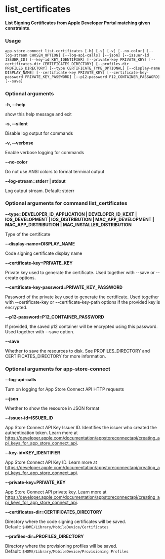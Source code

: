 
list_certificates
=================


**List Signing Certificates from Apple Developer Portal matching given constraints.**
### Usage


``app-store-connect list-certificates [-h] [-s] [-v] [--no-color] [--log-stream CHOSEN_OPTION] [--log-api-calls] [--json] [--issuer-id ISSUER_ID] [--key-id KEY_IDENTIFIER] [--private-key PRIVATE_KEY] [--certificates-dir CERTIFICATES_DIRECTORY] [--profiles-dir PROFILES_DIRECTORY] [--type CERTIFICATE_TYPE_OPTIONAL] [--display-name DISPLAY_NAME] [--certificate-key PRIVATE_KEY] [--certificate-key-password PRIVATE_KEY_PASSWORD] [--p12-password P12_CONTAINER_PASSWORD] [--save] ``
### Optional arguments


**-h, --help**

show this help message and exit

**-s, --silent**

Disable log output for commands

**-v, --verbose**

Enable verbose logging for commands

**--no-color**

Do not use ANSI colors to format terminal output

**--log-stream=stderr | stdout**

Log output stream. Default: stderr
### Optional arguments for command list_certificates


**--type=DEVELOPER_ID_APPLICATION | DEVELOPER_ID_KEXT | IOS_DEVELOPMENT | IOS_DISTRIBUTION | MAC_APP_DEVELOPMENT | MAC_APP_DISTRIBUTION | MAC_INSTALLER_DISTRIBUTION**

Type of the certificate

**--display-name=DISPLAY_NAME**

Code signing certificate display name

**--certificate-key=PRIVATE_KEY**

Private key used to generate the certificate. Used together with --save or --create options.

**--certificate-key-password=PRIVATE_KEY_PASSWORD**

Password of the private key used to generate the certificate. Used together with --certificate-key or --certificate-key-path options if the provided key is encrypted.

**--p12-password=P12_CONTAINER_PASSWORD**

If provided, the saved p12 container will be encrypted using this password. Used together with --save option.

**--save**

Whether to save the resources to disk. See PROFILES_DIRECTORY and CERTIFICATES_DIRECTORY for more information.
### Optional arguments for app-store-connect


**--log-api-calls**

Turn on logging for App Store Connect API HTTP requests

**--json**

Whether to show the resource in JSON format

**--issuer-id=ISSUER_ID**

App Store Connect API Key Issuer ID. Identifies the issuer who created the authentication token. Learn more at https://developer.apple.com/documentation/appstoreconnectapi/creating_api_keys_for_app_store_connect_api.

**--key-id=KEY_IDENTIFIER**

App Store Connect API Key ID. Learn more at https://developer.apple.com/documentation/appstoreconnectapi/creating_api_keys_for_app_store_connect_api.

**--private-key=PRIVATE_KEY**

App Store Connect API private key. Learn more at https://developer.apple.com/documentation/appstoreconnectapi/creating_api_keys_for_app_store_connect_api.

**--certificates-dir=CERTIFICATES_DIRECTORY**

Directory where the code signing certificates will be saved. Default:&nbsp;`$HOME/Library/MobileDevice/Certificates`

**--profiles-dir=PROFILES_DIRECTORY**

Directory where the provisioning profiles will be saved. Default:&nbsp;`$HOME/Library/MobileDevice/Provisioning Profiles`